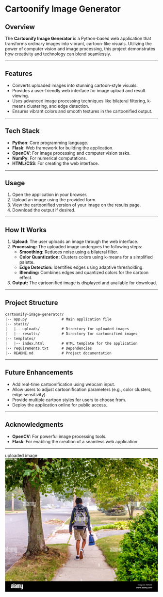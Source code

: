 # Cartoonify Image Generator

## Overview
The **Cartoonify Image Generator** is a Python-based web application that transforms ordinary images into vibrant, cartoon-like visuals. Utilizing the power of computer vision and image processing, this project demonstrates how creativity and technology can blend seamlessly.

---

## Features
- Converts uploaded images into stunning cartoon-style visuals.
- Provides a user-friendly web interface for image upload and result viewing.
- Uses advanced image processing techniques like bilateral filtering, k-means clustering, and edge detection.
- Ensures vibrant colors and smooth textures in the cartoonified output.

---

## Tech Stack
- **Python**: Core programming language.
- **Flask**: Web framework for building the application.
- **OpenCV**: For image processing and computer vision tasks.
- **NumPy**: For numerical computations.
- **HTML/CSS**: For creating the web interface.

---

## Usage
1. Open the application in your browser.
2. Upload an image using the provided form.
3. View the cartoonified version of your image on the results page.
4. Download the output if desired.

---

## How It Works
1. **Upload:** The user uploads an image through the web interface.
2. **Processing:** The uploaded image undergoes the following steps:
   - **Smoothing:** Reduces noise using a bilateral filter.
   - **Color Quantization:** Clusters colors using k-means for a simplified palette.
   - **Edge Detection:** Identifies edges using adaptive thresholding.
   - **Blending:** Combines edges and quantized colors for the cartoon effect.
3. **Output:** The cartoonified image is displayed and available for download.

---

## Project Structure
```
cartoonify-image-generator/
|-- app.py                # Main application file
|-- static/
|   |-- uploads/          # Directory for uploaded images
|   |-- results/          # Directory for cartoonified images
|-- templates/
|   |-- index.html        # HTML template for the application
|-- requirements.txt      # Dependencies
|-- README.md             # Project documentation
```

---

## Future Enhancements
- Add real-time cartoonification using webcam input.
- Allow users to adjust cartoonification parameters (e.g., color clusters, edge sensitivity).
- Provide multiple cartoon styles for users to choose from.
- Deploy the application online for public access.

---

## Acknowledgments
- **OpenCV**: For powerful image processing tools.
- **Flask**: For enabling the creation of a seamless web application.

---
uploaded image
![App Screenshot](static/uploads/test.jpg)


